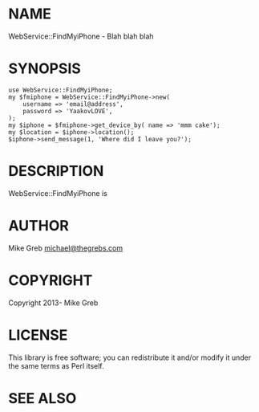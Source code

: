# NAME

WebService::FindMyiPhone - Blah blah blah

# SYNOPSIS

    use WebService::FindMyiPhone;
    my $fmiphone = WebService::FindMyiPhone->new(
        username => 'email@address',
        password => 'YaakovLOVE',
    );
    my $iphone = $fmiphone->get_device_by( name => 'mmm cake');
    my $location = $iphone->location();
    $iphone->send_message(1, 'Where did I leave you?');

# DESCRIPTION

WebService::FindMyiPhone is

# AUTHOR

Mike Greb <michael@thegrebs.com>

# COPYRIGHT

Copyright 2013- Mike Greb

# LICENSE

This library is free software; you can redistribute it and/or modify
it under the same terms as Perl itself.

# SEE ALSO
